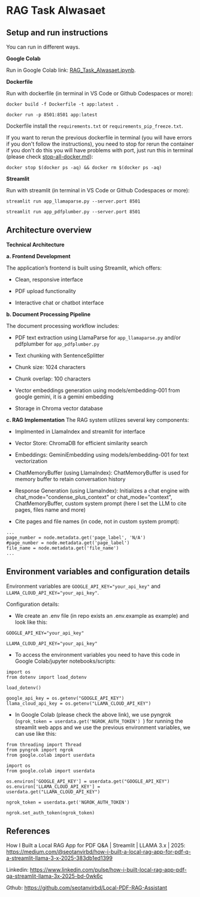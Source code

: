 # RAG Task Alwasaet



## Setup and run instructions
You can run in different ways.

**Google Colab**

Run in Google Colab link: [RAG_Task_Alwasaet.ipynb](https://colab.research.google.com/drive/162AdC8tO8Hsu55gUEX63Vm-cooV2wvlK?usp=sharing).

**Dockerfile**

Run with dockerfile (in terminal in VS Code or Github Codespaces or more):

```
docker build -f Dockerfile -t app:latest .
```
```
docker run -p 8501:8501 app:latest
```

Dockerfile install the ``` requirements.txt ``` or ```requirements_pip_freeze.txt```.

If you want to rerun the previous dockerfile in terminal (you will have errors if you don't follow the instructions), you need to stop for rerun the container if you don't do this you will have problems with port, just run this in terminal (please check [stop-all-docker.md]( https://gist.github.com/atomkirk/8e688dba9fb44ba372823c2820f5136e)):

```
docker stop $(docker ps -aq) && docker rm $(docker ps -aq)
```

**Streamlit**

Run with streamlit (in terminal in VS Code or Github Codespaces or more):

```
streamlit run app_llamaparse.py --server.port 8501
```
```
streamlit run app_pdfplumber.py --server.port 8501
```

## Architecture overview

**Technical Architecture**

**a. Frontend Development**

The application’s frontend is built using Streamlit, which offers:

- Clean, responsive interface

- PDF upload functionality

- Interactive chat or chatbot interface


**b. Document Processing Pipeline**

The document processing workflow includes:

- PDF text extraction using LlamaParse for ``` app_llamaparse.py ``` and/or pdfplumber for ```app_pdfplumber.py```

- Text chunking with SentenceSplitter

- Chunk size: 1024 characters

- Chunk overlap: 100 characters

- Vector embeddings generation using models/embedding-001 from google gemini, it is a gemini embedding

- Storage in Chroma vector database


**c. RAG Implementation**
The RAG system utilizes several key components:

- Implmented in LlamaIndex and streamlit for interface

- Vector Store: ChromaDB for efficient similarity search

- Embeddings: GeminiEmbedding using models/embedding-001 for text vectorization

- ChatMemoryBuffer (using LlamaIndex): ChatMemoryBuffer is used for memory buffer to retain conversation history

- Response Generation (using LlamaIndex): Initializes a chat engine with chat_mode="condense_plus_context" or chat_mode="context", ChatMemoryBuffer, custom system prompt (here I set the LLM to cite pages, files name and more)

- Cite pages and file names (in code, not in custom system prompt):
```
...
page_number = node.metadata.get('page_label', 'N/A')
#page_number = node.metadata.get('page_label')
file_name = node.metadata.get('file_name')
...
```                    

## Environment variables and configuration details

Environment variables are ```GOOGLE_API_KEY="your_api_key"``` and ```LLAMA_CLOUD_API_KEY="your_api_key"```.

Configuration details:

- We create an .env file (in repo exists an .env.example as example) and look like this:
```
GOOGLE_API_KEY="your_api_key"

LLAMA_CLOUD_API_KEY="your_api_key"
```

- To access the environment variables you need to have this code in Google Colab/jupyter notebooks/scripts:
```
import os
from dotenv import load_dotenv

load_dotenv()

google_api_key = os.getenv("GOOGLE_API_KEY")
llama_cloud_api_key = os.getenv("LLAMA_CLOUD_API_KEY")

```

- In Google Colab (please check the above link), we use pyngrok (```ngrok_token = userdata.get('NGROK_AUTH_TOKEN') ```) for running the streamlit web apps and we use the previous environment variables, we can use like this:
```
from threading import Thread
from pyngrok import ngrok
from google.colab import userdata

import os
from google.colab import userdata

os.environ['GOOGLE_API_KEY'] = userdata.get("GOOGLE_API_KEY")
os.environ['LLAMA_CLOUD_API_KEY'] = userdata.get("LLAMA_CLOUD_API_KEY")

ngrok_token = userdata.get('NGROK_AUTH_TOKEN')

ngrok.set_auth_token(ngrok_token)
```

## References

How I Built a Local RAG App for PDF Q&A | Streamlit | LLAMA 3.x | 2025: https://medium.com/@seotanvirbd/how-i-built-a-local-rag-app-for-pdf-q-a-streamlit-llama-3-x-2025-383db1ed1399


Linkedin: https://www.linkedin.com/pulse/how-i-built-local-rag-app-pdf-qa-streamlit-llama-3x-2025-bd-0wk6c



Gthub: https://github.com/seotanvirbd/Local-PDF-RAG-Assistant



